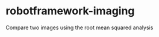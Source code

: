 robotframework-imaging
======================

Compare two images using the root mean squared analysis 
